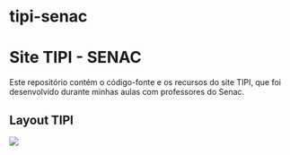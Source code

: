 # tipi-senac

       
# Site TIPI - SENAC 

Este repositório contém o código-fonte e os recursos do site TIPI, que foi desenvolvido durante minhas aulas com professores do Senac.


## Layout TIPI

<p>

<img src="/to_readme/layoutAgencia.png">

</p>